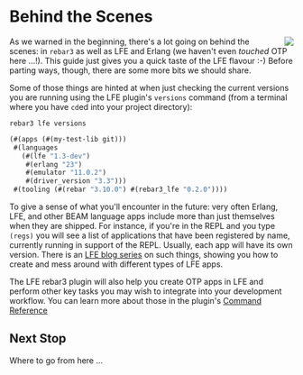 # Behind the Scenes

<img src="https://raw.githubusercontent.com/lfe/docs/master/docs/current/images/doubles.jpg"
     style="float: right; padding-left: 1em;">

As we warned in the beginning, there's a lot going on behind the scenes: in `rebar3` as well as LFE and Erlang (we haven't even _touched_ OTP here ...!). This guide just gives you a quick taste of the LFE flavour :-) Before parting ways, though, there are some more bits we should share.

Some of those things are hinted at when just checking the current versions you are
running using the LFE plugin's `versions` command (from a terminal where you have
`cd`ed into your project directory):

```shell
rebar3 lfe versions
```

```lisp
(#(apps (#(my-test-lib git)))
 #(languages
   (#(lfe "1.3-dev")
    #(erlang "23")
    #(emulator "11.0.2")
    #(driver_version "3.3")))
 #(tooling (#(rebar "3.10.0") #(rebar3_lfe "0.2.0"))))
```

To give a sense of what you'll encounter in the future: very often Erlang,
LFE, and other BEAM language apps include more than just themselves when they
are shipped. For instance, if you're in the REPL and you type `(regs)` you will
see a list of applications that have been registered by name, currently running
in support of the REPL. Usually, each app will have its own version. There is an
[LFE blog series](http://blog.lfe.io/tutorials/2015/05/23/1720-new-series-lfe-otp-tutorials/)
on such things, showing you how to create and mess around with different types
of LFE apps.

The LFE rebar3 plugin will also help you create OTP apps in LFE and perform
other key tasks you may wish to integrate into your development workflow.
You can learn more about those in the plugin's
[Command Reference](https://lfe-rebar3.github.io/)

## Next Stop

Where to go from here ...
